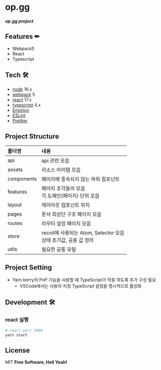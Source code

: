 # **op.gg**
##### op.gg project



## Features ✏

- Webpack5
- React
- Typescript

## Tech 🛠
- [node] 16.x
- [webpack] 5
- [react] 17.x
- [typescript] 4.x 
- [Emotion] 
- [ESLint]
- [Prettier]

## Project Structure

|폴더명|내용|
|:-|:-|
|api|api 관련 모음|
|assets|리소스 아이템 모음|
|components|페이지에 종속되지 않는 하위 컴포넌트|
|features|페이지 조각들의 모음<br/> 각 도메인(페이지) 단위 모음|
|layout|레이아웃 컴포넌트 위치|
|pages|문서 최상단 구조 페이지 모음|
|routes|라우터 설정 페이지 모음|
|store|recoil에 사용되는 Atom, Selector 모음 <br/>상태 초기값, 공용 값 정리|
|utils|필요한 공통 유틸|

## Project Setting

- Yarn berry의 PnP 기능을 사용할 때 TypeScript가 작동 하도록 추가 구성 필요
  - VSCode에서는 사용자 지정 TypeScript 설정을 명시적으로 활성화


## Development 🛠

### react 실행

```bash
# react port 3000
yarn start
```


## License
MIT
**Free Software, Hell Yeah!**

[//]: # 
   [node]: <https://nodejs.org/ko/>
   [webpack]: <https://webpack.kr/migrate/5/>
   [react]: <https://ko.reactjs.org/>
   [typescript]: <https://www.typescriptlang.org/>
   [Emotion]: <https://emotion.sh/docs/introduction>
   [Prettier]: <https://prettier.io/>
   [ESLint]: <https://eslint.org/>


